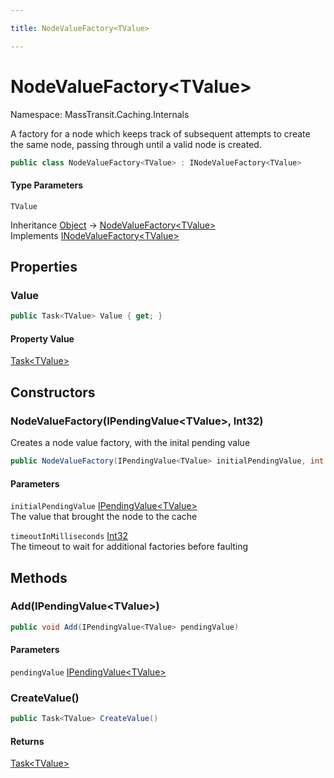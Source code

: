 ```yaml
---

title: NodeValueFactory<TValue>

---
```


# NodeValueFactory\<TValue\>

Namespace: MassTransit.Caching.Internals

A factory for a node which keeps track of subsequent attempts to create the
 same node, passing through until a valid node is created.

```csharp
public class NodeValueFactory<TValue> : INodeValueFactory<TValue>
```

#### Type Parameters

`TValue`<br/>

Inheritance [Object](https://learn.microsoft.com/en-us/dotnet/api/system.object) → [NodeValueFactory\<TValue\>](../masstransit-caching-internals/nodevaluefactory-1)<br/>
Implements [INodeValueFactory\<TValue\>](../masstransit-caching-internals/inodevaluefactory-1)

## Properties

### **Value**

```csharp
public Task<TValue> Value { get; }
```

#### Property Value

[Task\<TValue\>](https://learn.microsoft.com/en-us/dotnet/api/system.threading.tasks.task-1)<br/>

## Constructors

### **NodeValueFactory(IPendingValue\<TValue\>, Int32)**

Creates a node value factory, with the inital pending value

```csharp
public NodeValueFactory(IPendingValue<TValue> initialPendingValue, int timeoutInMilliseconds)
```

#### Parameters

`initialPendingValue` [IPendingValue\<TValue\>](../masstransit-caching/ipendingvalue-1)<br/>
The value that brought the node to the cache

`timeoutInMilliseconds` [Int32](https://learn.microsoft.com/en-us/dotnet/api/system.int32)<br/>
The timeout to wait for additional factories before faulting

## Methods

### **Add(IPendingValue\<TValue\>)**

```csharp
public void Add(IPendingValue<TValue> pendingValue)
```

#### Parameters

`pendingValue` [IPendingValue\<TValue\>](../masstransit-caching/ipendingvalue-1)<br/>

### **CreateValue()**

```csharp
public Task<TValue> CreateValue()
```

#### Returns

[Task\<TValue\>](https://learn.microsoft.com/en-us/dotnet/api/system.threading.tasks.task-1)<br/>

